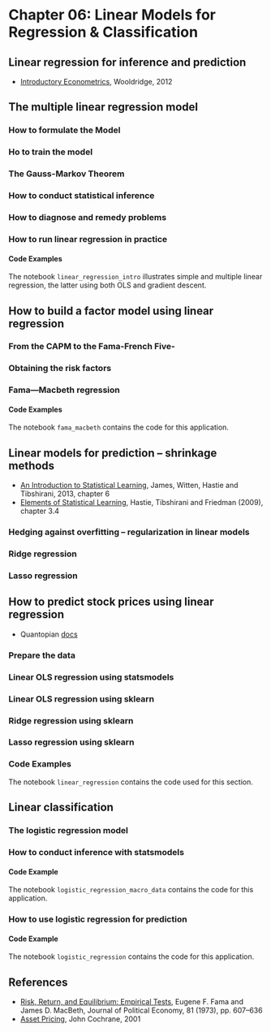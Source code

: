 # Chapter 06: Linear Models for Regression & Classification


## Linear regression for inference and prediction

- [Introductory Econometrics](http://economics.ut.ac.ir/documents/3030266/14100645/Jeffrey_M._Wooldridge_Introductory_Econometrics_A_Modern_Approach__2012.pdf), Wooldridge, 2012
## The multiple linear regression model
### How to formulate the Model
### Ho to train the model
### The Gauss-Markov Theorem
### How to conduct statistical inference
### How to diagnose and remedy problems
### How to run linear regression in practice
#### Code Examples

The notebook `linear_regression_intro` illustrates simple and multiple linear regression, the latter using both OLS and gradient descent.

## How to build a factor model using linear regression
### From the CAPM to the Fama-French Five-
### Obtaining the risk factors
### Fama—Macbeth regression

#### Code Examples

The notebook `fama_macbeth` contains the code for this application.

## Linear models for prediction – shrinkage methods

- [An Introduction to Statistical Learning](https://www-bcf.usc.edu/~gareth/ISL/), James, Witten, Hastie and Tibshirani, 2013, chapter 6
- [Elements of Statistical Learning](https://web.stanford.edu/~hastie/ElemStatLearn/), Hastie, Tibshirani and Friedman (2009), chapter 3.4

### Hedging against overfitting – regularization in linear models
### Ridge regression
### Lasso regression

## How to predict stock prices using linear regression

- Quantopian [docs](https://www.quantopian.com/help)
### Prepare the data
### Linear OLS regression using statsmodels
### Linear OLS regression using sklearn
### Ridge regression using sklearn
### Lasso regression using sklearn
### Code Examples
The notebook `linear_regression` contains the code used for this section.

## Linear classification
### The logistic regression model
### How to conduct inference with statsmodels
#### Code Example
The notebook `logistic_regression_macro_data` contains the code for this application.

### How to use logistic regression for prediction

#### Code Example
The notebook `logistic_regression` contains the code for this application.


## References


- [Risk, Return, and Equilibrium: Empirical Tests](https://www.jstor.org/stable/1831028), Eugene F. Fama and James D. MacBeth, Journal of Political Economy, 81 (1973), pp. 607–636
- [Asset Pricing](http://faculty.chicagobooth.edu/john.cochrane/teaching/asset_pricing.htm), John Cochrane, 2001
